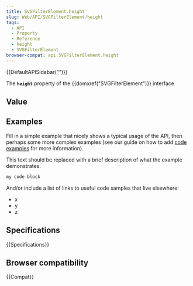 ```yaml
---
title: SVGFilterElement.height
slug: Web/API/SVGFilterElement/height
tags:
  - API
  - Property
  - Reference
  - height
  - SVGFilterElement
browser-compat: api.SVGFilterElement.height
---
```

{{DefaultAPISidebar("")}}

The **`height`** property of the {{domxref("SVGFilterElement")}} interface 

## Value



## Examples

Fill in a simple example that nicely shows a typical usage of the API, then perhaps some more complex examples (see our guide on how to add [code examples](/en-US/docs/MDN/Contribute/Structures/Code_examples) for more information).

This text should be replaced with a brief description of what the example demonstrates.

```js
my code block
```

And/or include a list of links to useful code samples that live elsewhere:

*   x
*   y
*   z

## Specifications

{{Specifications}}

## Browser compatibility

{{Compat}}


